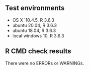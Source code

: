 ## Test environments
* OS X `10.4.5, R 3.6.3
* ubuntu 20.04, R 3.6.3
* ubuntu 18.04, R 3.6.3
* local windows 10, R 3.6.3

## R CMD check results
There were no ERRORs or WARNINGs.
